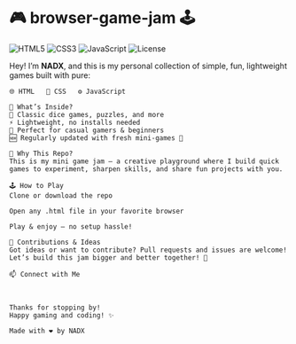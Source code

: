 # 🎮 browser-game-jam 🕹️

![HTML5](https://img.shields.io/badge/HTML5-E34F26?style=flat&logo=html5&logoColor=white)
![CSS3](https://img.shields.io/badge/CSS3-1572B6?style=flat&logo=css3)
![JavaScript](https://img.shields.io/badge/JavaScript-F7DF1E?style=flat&logo=javascript&logoColor=black)
![License](https://img.shields.io/badge/license-MIT-green)

Hey! I’m **NADX**, and this is my personal collection of simple, fun, lightweight games built with pure:

```plaintext
🌐 HTML   🎨 CSS   ⚙️ JavaScript

🚀 What’s Inside?
🎲 Classic dice games, puzzles, and more
⚡ Lightweight, no installs needed
👾 Perfect for casual gamers & beginners
🆕 Regularly updated with fresh mini-games 🎉

🎯 Why This Repo?
This is my mini game jam — a creative playground where I build quick games to experiment, sharpen skills, and share fun projects with you.

🕹️ How to Play
Clone or download the repo

Open any .html file in your favorite browser

Play & enjoy — no setup hassle!

🤝 Contributions & Ideas
Got ideas or want to contribute? Pull requests and issues are welcome!
Let’s build this jam bigger and better together! 🚀

📫 Connect with Me



Thanks for stopping by!
Happy gaming and coding! ✨

Made with ❤️ by NADX
